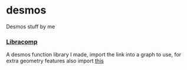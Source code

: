 # desmos
Desmos stuff by me

### [Libracomp](https://www.desmos.com/calculator/3ksxz14zwf)
A desmos function library I made, import the link into a graph to use, for extra geometry features also import [this](https://www.desmos.com/geometry/bidcnznibm)
